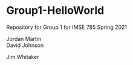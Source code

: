 # Group1-HelloWorld
Repository for Group 1 for IMSE 785 Spring 2021

Jordan Martin  
David Johnson

Jim Whitaker
